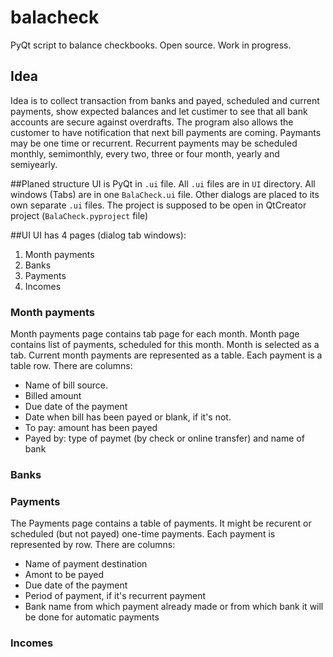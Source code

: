 # balacheck
PyQt script to balance checkbooks. Open source. Work in progress.

## Idea
Idea is to collect transaction from banks and payed, scheduled and current payments, show expected balances and
let custimer to see that all bank accounts are secure against overdrafts. The program also allows the customer
to have notification that next bill payments are coming. Paymants may be one time or recurrent. Recurrent payments 
may be scheduled monthly, semimonthly, every two, three or four month, yearly and semiyearly. 

##Planed structure
UI is PyQt in `.ui` file. All `.ui` files are in `UI` directory. All windows (Tabs) are in one `BalaCheck.ui` file.
Other dialogs are placed to its own separate `.ui` files. The project is supposed to be open in QtCreator project 
(`BalaCheck.pyproject` file)

##UI
UI has 4 pages (dialog tab windows):
1. Month payments
2. Banks
3. Payments
4. Incomes

### Month payments
Month payments page contains tab page for each month. Month page contains list of payments, scheduled for this month.
Month is selected as a tab. Current month payments are represented as a table. Each payment is a table row.
There are columns:
- Name of bill source. 
- Billed amount
- Due date of the payment
- Date when bill has been payed or blank, if it's not.
- To pay: amount has been payed
- Payed by: type of paymet (by check or online transfer) and name of bank

### Banks

### Payments
The Payments page contains a table of payments. It might be recurent or scheduled (but not payed) one-time payments.
Each payment is represented by row. There are columns:
- Name of payment destination
- Amont to be payed
- Due date of the payment
- Period of payment, if it's recurrent payment
- Bank name from which payment already made or from which bank it will be done for automatic payments

### Incomes
